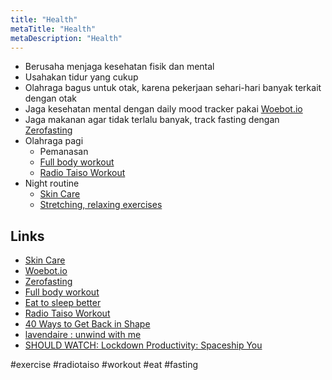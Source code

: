 ```yaml
---
title: "Health"
metaTitle: "Health"
metaDescription: "Health"
---
```


- Berusaha menjaga kesehatan fisik dan mental
- Usahakan tidur yang cukup
- Olahraga bagus untuk otak, karena pekerjaan sehari-hari banyak terkait dengan otak
- Jaga kesehatan mental dengan daily mood tracker pakai [Woebot.io](https://woebot.io/)
- Jaga makanan agar tidak terlalu banyak, track fasting dengan [Zerofasting](https://www.zerofasting.com/)
- Olahraga pagi
  - Pemanasan
  - [Full body workout](https://www.youtube.com/watch?v=gQ3EM0BXEoE)
  - [Radio Taiso Workout](https://re-view.shenans.co/video?url=https%3A%2F%2Fwww.youtube.com%2Fwatch%3Fv%3DXrEH5JLljDI)
- Night routine
  - [Skin Care](/health/skin-care)
  - [Stretching, relaxing exercises](https://re-view.shenans.co/video?url=https%3A%2F%2Fwww.youtube.com%2Fwatch%3Fv%3DjOLmuuB4k5M)

## Links

- [Skin Care](/health/skin-care)
- [Woebot.io](https://woebot.io/)
- [Zerofasting](https://www.zerofasting.com/)
- [Full body workout](https://www.youtube.com/watch?v=gQ3EM0BXEoE)
- [Eat to sleep better](https://www.vogue.co.uk/beauty/article/eat-to-sleep-better)
- [Radio Taiso Workout](http://www.jp-life.japanpost.jp/health/radio/hlt_rdo_movie.html)
- [40 Ways to Get Back in Shape](https://www.eatthis.com/get-back-in-shape-tips/)
- [lavendaire : unwind with me](https://www.youtube.com/watch?v=jOLmuuB4k5M)
- [SHOULD WATCH: Lockdown Productivity: Spaceship You](https://m.youtube.com/watch?v=snAhsXyO3Ck)

#exercise #radiotaiso #workout #eat #fasting
